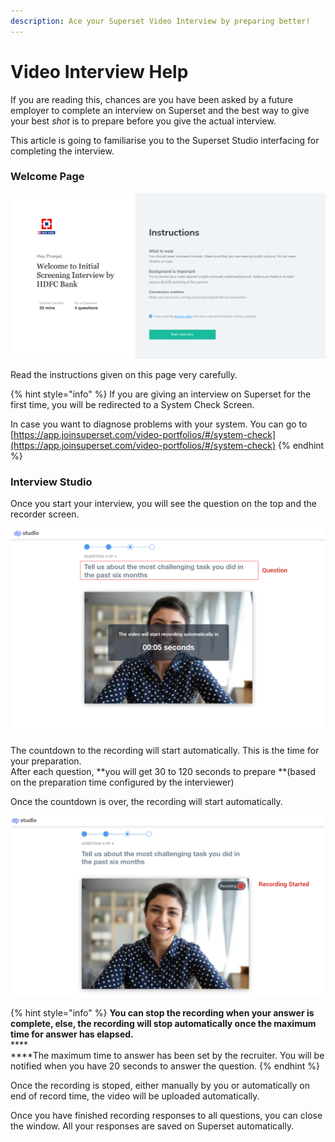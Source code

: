 ```yaml
---
description: Ace your Superset Video Interview by preparing better!
---
```


# Video Interview Help

If you are reading this, chances are you have been asked by a future employer to complete an interview on Superset and the best way to give your best _shot_  is to prepare before you give the actual interview.

This article is going to familiarise you to the Superset Studio interfacing for completing the interview.&#x20;

### Welcome Page

![Superset Video Interview - Welcome Page](<../.gitbook/assets/image (7).png>)

Read the instructions given on this page very carefully. &#x20;

{% hint style="info" %}
If you are giving an interview on Superset for the first time, you will be redirected to a System Check Screen.&#x20;

In case you want to diagnose problems with your system. You can go to [https://app.joinsuperset.com/video-portfolios/#/system-check](https://app.joinsuperset.com/video-portfolios/#/system-check)
{% endhint %}

### Interview Studio

Once you start your interview, you will see the question on the top and the recorder screen.

![The timer on the screen will start automatically.](<../.gitbook/assets/image (29).png>)

The countdown to the recording will start automatically. This is the time for your preparation.\
After each question, **you will get 30 to 120 seconds to prepare **(based on the preparation time configured by the interviewer)

Once the countdown is over, the recording will start automatically.

![Recording of your answer will start automatically](<../.gitbook/assets/image (32).png>)

{% hint style="info" %}
**You can stop the recording when your answer is complete, else, the recording will stop automatically once the maximum time for answer has elapsed.**\
****\
****The maximum time to answer has been set by the recruiter. You will be notified when you have 20 seconds to answer the question.
{% endhint %}

Once the recording is stoped, either manually by you or automatically on end of record time, the video will be uploaded automatically.



Once you have finished recording responses to all questions, you can close the window. All your responses are saved on Superset automatically.
